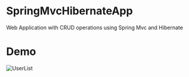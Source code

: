# SpringMvcHibernateApp
Web Application with CRUD operations using Spring Mvc and Hibernate

# Demo
![UserList](https://user-images.githubusercontent.com/44339621/96083906-c2d53c00-0ec6-11eb-8c93-0b6caaa07306.JPG)
